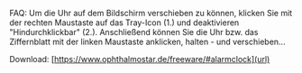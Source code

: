 FAQ: Um die Uhr auf dem Bildschirm verschieben zu können, klicken Sie mit der rechten Maustaste auf das Tray-Icon (1.) und deaktivieren "Hindurchklickbar" (2.).
Anschließend können Sie die Uhr bzw. das Ziffernblatt mit der linken Maustaste anklicken, halten - und verschieben...

Download: [https://www.ophthalmostar.de/freeware/#alarmclock](url)
